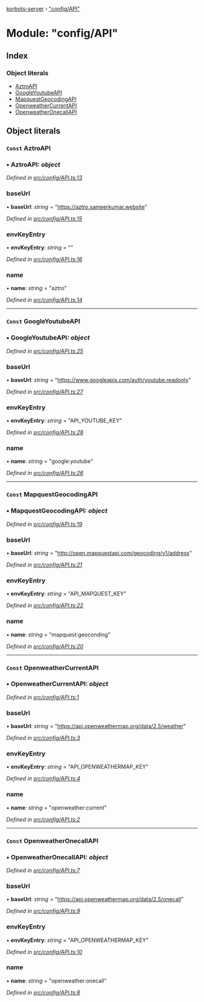[korbots-server](../README.md) › ["config/API"](_config_api_.md)

# Module: "config/API"

## Index

### Object literals

* [AztroAPI](_config_api_.md#const-aztroapi)
* [GoogleYoutubeAPI](_config_api_.md#const-googleyoutubeapi)
* [MapquestGeocodingAPI](_config_api_.md#const-mapquestgeocodingapi)
* [OpenweatherCurrentAPI](_config_api_.md#const-openweathercurrentapi)
* [OpenweatherOnecallAPI](_config_api_.md#const-openweatheronecallapi)

## Object literals

### `Const` AztroAPI

### ▪ **AztroAPI**: *object*

*Defined in [src/config/API.ts:13](https://github.com/Xisabla/Korbots/blob/6e5e234/server/src/config/API.ts#L13)*

###  baseUrl

• **baseUrl**: *string* = "https://aztro.sameerkumar.website"

*Defined in [src/config/API.ts:15](https://github.com/Xisabla/Korbots/blob/6e5e234/server/src/config/API.ts#L15)*

###  envKeyEntry

• **envKeyEntry**: *string* = ""

*Defined in [src/config/API.ts:16](https://github.com/Xisabla/Korbots/blob/6e5e234/server/src/config/API.ts#L16)*

###  name

• **name**: *string* = "aztro"

*Defined in [src/config/API.ts:14](https://github.com/Xisabla/Korbots/blob/6e5e234/server/src/config/API.ts#L14)*

___

### `Const` GoogleYoutubeAPI

### ▪ **GoogleYoutubeAPI**: *object*

*Defined in [src/config/API.ts:25](https://github.com/Xisabla/Korbots/blob/6e5e234/server/src/config/API.ts#L25)*

###  baseUrl

• **baseUrl**: *string* = "https://www.googleapis.com/auth/youtube.readonly"

*Defined in [src/config/API.ts:27](https://github.com/Xisabla/Korbots/blob/6e5e234/server/src/config/API.ts#L27)*

###  envKeyEntry

• **envKeyEntry**: *string* = "API_YOUTUBE_KEY"

*Defined in [src/config/API.ts:28](https://github.com/Xisabla/Korbots/blob/6e5e234/server/src/config/API.ts#L28)*

###  name

• **name**: *string* = "google:youtube"

*Defined in [src/config/API.ts:26](https://github.com/Xisabla/Korbots/blob/6e5e234/server/src/config/API.ts#L26)*

___

### `Const` MapquestGeocodingAPI

### ▪ **MapquestGeocodingAPI**: *object*

*Defined in [src/config/API.ts:19](https://github.com/Xisabla/Korbots/blob/6e5e234/server/src/config/API.ts#L19)*

###  baseUrl

• **baseUrl**: *string* = "http://open.mapquestapi.com/geocoding/v1/address"

*Defined in [src/config/API.ts:21](https://github.com/Xisabla/Korbots/blob/6e5e234/server/src/config/API.ts#L21)*

###  envKeyEntry

• **envKeyEntry**: *string* = "API_MAPQUEST_KEY"

*Defined in [src/config/API.ts:22](https://github.com/Xisabla/Korbots/blob/6e5e234/server/src/config/API.ts#L22)*

###  name

• **name**: *string* = "mapquest:geoconding"

*Defined in [src/config/API.ts:20](https://github.com/Xisabla/Korbots/blob/6e5e234/server/src/config/API.ts#L20)*

___

### `Const` OpenweatherCurrentAPI

### ▪ **OpenweatherCurrentAPI**: *object*

*Defined in [src/config/API.ts:1](https://github.com/Xisabla/Korbots/blob/6e5e234/server/src/config/API.ts#L1)*

###  baseUrl

• **baseUrl**: *string* = "https://api.openweathermap.org/data/2.5/weather"

*Defined in [src/config/API.ts:3](https://github.com/Xisabla/Korbots/blob/6e5e234/server/src/config/API.ts#L3)*

###  envKeyEntry

• **envKeyEntry**: *string* = "API_OPENWEATHERMAP_KEY"

*Defined in [src/config/API.ts:4](https://github.com/Xisabla/Korbots/blob/6e5e234/server/src/config/API.ts#L4)*

###  name

• **name**: *string* = "openweather:current"

*Defined in [src/config/API.ts:2](https://github.com/Xisabla/Korbots/blob/6e5e234/server/src/config/API.ts#L2)*

___

### `Const` OpenweatherOnecallAPI

### ▪ **OpenweatherOnecallAPI**: *object*

*Defined in [src/config/API.ts:7](https://github.com/Xisabla/Korbots/blob/6e5e234/server/src/config/API.ts#L7)*

###  baseUrl

• **baseUrl**: *string* = "https://api.openweathermap.org/data/2.5/onecall"

*Defined in [src/config/API.ts:9](https://github.com/Xisabla/Korbots/blob/6e5e234/server/src/config/API.ts#L9)*

###  envKeyEntry

• **envKeyEntry**: *string* = "API_OPENWEATHERMAP_KEY"

*Defined in [src/config/API.ts:10](https://github.com/Xisabla/Korbots/blob/6e5e234/server/src/config/API.ts#L10)*

###  name

• **name**: *string* = "openweather:onecall"

*Defined in [src/config/API.ts:8](https://github.com/Xisabla/Korbots/blob/6e5e234/server/src/config/API.ts#L8)*
